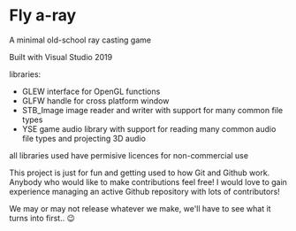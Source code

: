 # Fly a-ray
A minimal old-school ray casting game

Built with Visual Studio 2019

libraries:
- GLEW            interface for OpenGL functions
- GLFW            handle for cross platform window
- STB_Image       image reader and writer with support for many common file types
- YSE             game audio library with support for reading many common audio file types and projecting 3D audio

all libraries used have permisive licences for non-commercial use

This project is just for fun and getting used to how Git and Github work. Anybody who would like to make contributions feel free! I would love to gain experience managing an active Github repository with lots of contributors!

We may or may not release whatever we make, we'll have to see what it turns into first.. 😉

